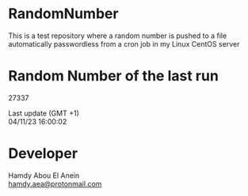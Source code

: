 # RandomNumber    
This is a test repository where a random number is pushed to a file automatically passwordless from a cron job in my Linux CentOS server    
# Random Number of the last run   
27337
      
Last update (GMT +1)    
04/11/23 16:00:02
# Developer    
Hamdy Abou El Anein   
hamdy.aea@protonmail.com
